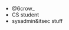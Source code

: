 - @6crow_
- CS student
- sysadmin&itsec stuff
<!---
6crow/6crow is a ✨ special ✨ repository because its `README.md` (this file) appears on your GitHub profile.
You can click the Preview link to take a look at your changes.
--->
